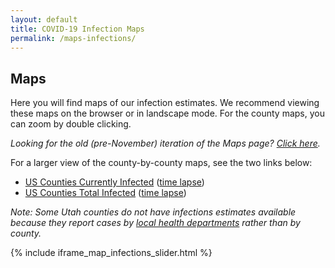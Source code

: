 ```yaml
---
layout: default
title: COVID-19 Infection Maps
permalink: /maps-infections/
---
```


## Maps

Here you will find maps of our infection estimates. We recommend viewing these maps on the browser or in landscape mode. For the county maps, you can zoom by double clicking.

*Looking for the old (pre-November) iteration of the Maps page? [Click here](/maps).*

For a larger view of the county-by-county maps, see the two links below:
* [US Counties Currently Infected](/infections/map_county_current_infected) ([time lapse](/infections/map_slider_county_current_infected))
* [US Counties Total Infected](/infections/map_county_total_infected) ([time lapse](/infections/map_slider_county_total_infected))

*Note: Some Utah counties do not have infections estimates available because they report cases by [local health departments](https://ualhd.org/) rather than by county.*

{% include iframe_map_infections_slider.html %}
